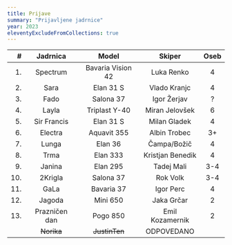 ```yaml
---
title: Prijave
summary: "Prijavljene jadrnice"
year: 2023
eleventyExcludeFromCollections: true
---
```


| #  | Jadrnica      | Model             | Skiper            | Oseb  |
|---:|:-------------:|:-----------------:|:-----------------:|:-----:|
| 1. | Spectrum      | Bavaria Vision 42 | Luka Renko        |   4   |
| 2. | Sara          | Elan 31 S         | Vlado Kranjc      |   4   |
| 3. | Fado          | Salona 37         | Igor Žerjav       |   ?   |
| 4. | Layla         | Triplast Y-40     | Miran Jelovšek    |   6   |
| 5. | Sir Francis   | Elan 31 S         | Milan Gladek      |   4   |
| 6. | Electra       | Aquavit 355       | Albin Trobec      |   3+  |
| 7. | Lunga         | Elan 36           | Čampa/Božič       |   4   |
| 8. | Trma          | Elan 333          | Kristjan Benedik  |   4   |
| 9. | Janina        | Elan 295          | Tadej Mali        |   3-4 |
| 10.| 2Krigla       | Salona 37         | Rok Volk          |   3-4 |
| 11.| GaLa          | Bavaria 37        | Igor Perc         |   4   |
| 12.| Jagoda        | Mini 650          | Jaka Grčar        |   2   |
| 13.| Prazničen dan | Pogo 850          | Emil Kozamernik   |   2   |
|    | <del>Norika</del>| <del>JustinTen</del> | ODPOVEDANO  |       |
